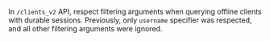 In `/clients_v2` API, respect filtering arguments when querying offline clients with durable sessions. Previously, only `username` specifier was respected, and all other filtering arguments were ignored.
